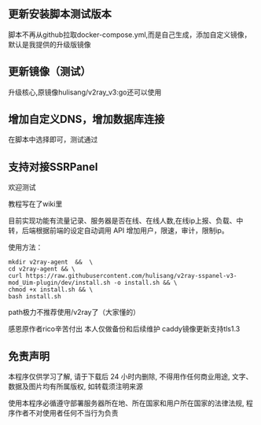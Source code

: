## 更新安装脚本测试版本
脚本不再从github拉取docker-compose.yml,而是自己生成，添加自定义镜像，默认是我提供的升级版镜像
## 更新镜像（测试）
升级核心,原镜像hulisang/v2ray_v3:go还可以使用

## 增加自定义DNS，增加数据库连接
在脚本中选择即可，测试通过

## 支持对接SSRPanel
欢迎测试

教程写在了wiki里

目前实现功能有流量记录、服务器是否在线、在线人数,在线ip上报、负载、中转，后端根据前端的设定自动调用 API 增加用户，限速，审计，限制ip。

使用方法：

```
mkdir v2ray-agent  &&  \
cd v2ray-agent && \
curl https://raw.githubusercontent.com/hulisang/v2ray-sspanel-v3-mod_Uim-plugin/dev/install.sh -o install.sh && \
chmod +x install.sh && \
bash install.sh
```
path极力不推荐使用/v2ray了（大家懂的）



感恩原作者rico辛苦付出
本人仅做备份和后续维护
caddy镜像更新支持tls1.3

## 免责声明

本程序仅供学习了解, 请于下载后 24 小时内删除, 不得用作任何商业用途, 文字、数据及图片均有所属版权, 如转载须注明来源

使用本程序必循遵守部署服务器所在地、所在国家和用户所在国家的法律法规, 程序作者不对使用者任何不当行为负责
